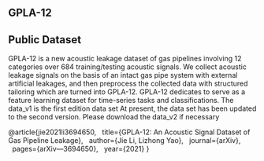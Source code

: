## GPLA-12
Public Dataset
-------
GPLA-12 is a new acoustic leakage dataset of gas pipelines involving 12 categories over 684 training/testing acoustic signals. We collect acoustic leakage signals on the basis of an intact gas pipe system with external artificial leakages, and then preprocess the collected data with structured tailoring which are turned into GPLA-12. GPLA-12 dedicates to serve as a feature learning dataset for time-series tasks and classifications.
The data_v1 is the first edition data set
At present, the data set has been updated to the second version. Please download the data_v2 if necessary

@article{jie2021li3694650,
  title={GPLA-12: An Acoustic Signal Dataset of Gas Pipeline Leakage},
  author={Jie Li, Lizhong Yao},
  journal={arXiv},
  pages={arXiv—3694650},
  year={2021}
}
